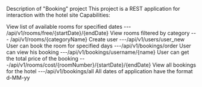 Description of "Booking" project
This project is a REST application for interaction with the hotel site
Capabilities:

View list of available rooms for specified dates --- /api/v1/rooms/free/{startDate}/{endDate}
View rooms filtered by category --- /api/v1/rooms/{categoryName}
Create user ---/api/v1/users/user_new
User can book the room for specified days ---/api/v1/bookings/order
User can view his booking ---/api/v1/bookings/username/{name}
User can get the total price of the booking ---/api/v1/rooms/cost/{roomNumber}/{startDate}/{endDate}
View all bookings for the hotel ---/api/v1/bookings/all
All dates of application have the format d-MM-yy